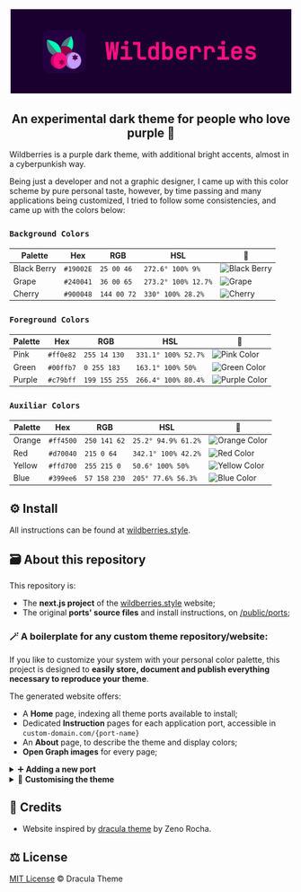 <div align="center">
<img src="./public/img/ui/logo.jpg" alt="Wildberries" width="500px">
<h2>An experimental dark theme for people who love purple 🍒</h2>
</div>

Wildberries is a purple dark theme, with additional
bright accents, almost in a cyberpunkish way.

Being just a developer and not a graphic designer, I came up with this
color scheme by pure personal taste, however, by time passing and many
applications being customized, I tried to follow some consistencies, and came up with the colors below:

### `Background Colors`

| Palette     | Hex       | RGB         | HSL                 | 🎨                                                                  |
| ----------- | --------- | ----------- | ------------------- | ------------------------------------------------------------------- |
| Black Berry | `#19002E` | `25 00 46`  | `272.6° 100% 9%`    | ![Black Berry](https://via.placeholder.com/20/19002E/19002E?text=+) |
| Grape       | `#240041` | `36 00 65`  | `273.2° 100% 12.7%` | ![Grape](https://via.placeholder.com/20/240041/240041?text=+)       |
| Cherry      | `#900048` | `144 00 72` | `330° 100% 28.2%`   | ![Cherry](https://via.placeholder.com/20/900048/900048?text=+)      |

### `Foreground Colors`

| Palette | Hex       | RGB           | HSL                 | 🎨                                                                   |
| ------- | --------- | ------------- | ------------------- | -------------------------------------------------------------------- |
| Pink    | `#ff0e82` | `255 14 130`  | `331.1° 100% 52.7%` | ![Pink Color](https://via.placeholder.com/20/ff0e82/ff0e82?text=+)   |
| Green   | `#00ffb7` | `0 255 183`   | `163.1° 100% 50%`   | ![Green Color](https://via.placeholder.com/20/00ffb7/00ffb7?text=+)  |
| Purple  | `#c79bff` | `199 155 255` | `266.4° 100% 80.4%` | ![Purple Color](https://via.placeholder.com/20/c79bff/c79bff?text=+) |

### `Auxiliar Colors`

| Palette | Hex       | RGB          | HSL                 | 🎨                                                                   |
| ------- | --------- | ------------ | ------------------- | -------------------------------------------------------------------- |
| Orange  | `#ff4500` | `250 141 62` | `25.2° 94.9% 61.2%` | ![Orange Color](https://via.placeholder.com/20/fa8d3e/fa8d3e?text=+) |
| Red     | `#d70040` | `215 0 64`   | `342.1° 100% 42.2%` | ![Red Color](https://via.placeholder.com/20/d70040/d70040?text=+)    |
| Yellow  | `#ffd700` | `255 215 0`  | `50.6° 100% 50%`    | ![Yellow Color](https://via.placeholder.com/20/ffd700/ffd700?text=+) |
| Blue    | `#399ee6` | `57 158 230` | `205° 77.6% 56.3%`  | ![Blue Color](https://via.placeholder.com/20/399ee6/399ee6?text=+)   |

  <!-- alternative for purple: #a470d8 -->
  <!-- Another interesting purple: #ac4ea4 -->

## ⚙️ Install

All instructions can be found at [wildberries.style](https://wildberries.style/).

## 🗃️ About this repository

This repository is:

- The **next.js project** of the [wildberries.style](https://wildberries.style/) website;
- The original **ports' source files** and install instructions, on [/public/ports](https://github.com/gbgabo/wildberries/tree/main/ports);

### 🪄 A boilerplate for any custom theme repository/website:

If you like to customize your system with your personal color palette, this project is designed to **easily store, document and publish everything necessary to reproduce your theme**.

The generated website offers:

- A **Home** page, indexing all theme ports available to install;
- Dedicated **Instruction** pages for each application port, accessible in `custom-domain.com/{port-name}`
- An **About** page, to describe the theme and display colors;
- **Open Graph images** for every page;

<details>
<summary>➕ <b>Adding a new port</b></summary>
<br>
All ports are located on `public/ports`, each one is contained within a directory named by the port's application name, like `vim`, `chrome`, `slack`, etc...

A port directory is expected to have three main files:

```
public/ports
        ├── doom-emacs
        │   ├── install.md
        │   ├── screenshot.png
        │   └── assets
        │       ├── windows.zip
        │       └── linux.conf
        ├── chrome
        │   └── ...
        ├── slack
        │   └── ...
        └── ...
```

- A **install.md** file, containing instruction steps to install the theme for that application, you can write anything necessary to guide in the instalation process. A header with the port formal `title` and `platform` suported is expected:

  ```md
  ---
  title: Doom Emacs
  platform: ["linux", "windows"]
  ---

  1. step one
  2. step two
  ```

- A **screenshot.png** image, to be displayed in the port instruction page

- **Installation assets**, in the case it's needed to install the port. All assets need to be stored in an "assets" folder. If the assets need to be contained within a dedicated folder name, zip it to be listed as one file. For each file, a download button is created on the port page.
</details>

<details>
<summary>🎨 <b>Customising the theme</b></summary>

On `styles/globals.css`, the `:root` selector contains all the color variables the website is based on:

```css
:root {
  --black-berry: #19002e;
  --grape: #240041;
  --cherry: #900048;
  --purple: #c79bff;
  --red: #d70040;
  --pink: #ff0e82;
  --green: #00ffb7;
  --orange: #ff4500;
  --yellow: #ffd700;
  --blue: #399ee6;

  --background-dark: var(--grape);
  --background-darker: var(--black-berry);
  --foreground: var(--pink);
  --secondary-foreground: var(--purple);

  --element-background: var(--cherry);
  --element-foreground: var(--green);
}
```

</details>

## 🌟 Credits

- Website inspired by [dracula theme](http://draculatheme.com/) by Zeno Rocha.

## ⚖️ License

[MIT License](./LICENSE) © Dracula Theme
